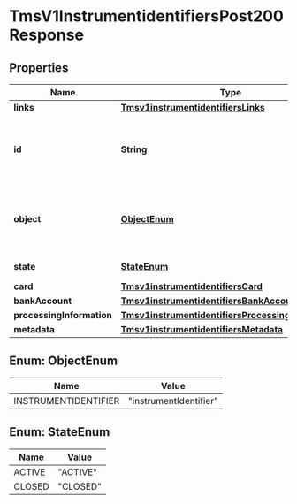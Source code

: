 
# TmsV1InstrumentidentifiersPost200Response

## Properties
Name | Type | Description | Notes
------------ | ------------- | ------------- | -------------
**links** | [**Tmsv1instrumentidentifiersLinks**](Tmsv1instrumentidentifiersLinks.md) |  |  [optional]
**id** | **String** | Unique identification number assigned by CyberSource to the submitted request. |  [optional]
**object** | [**ObjectEnum**](#ObjectEnum) | Describes type of token. For example: customer, paymentInstrument or instrumentIdentifier. |  [optional]
**state** | [**StateEnum**](#StateEnum) | Current state of the token. |  [optional]
**card** | [**Tmsv1instrumentidentifiersCard**](Tmsv1instrumentidentifiersCard.md) |  |  [optional]
**bankAccount** | [**Tmsv1instrumentidentifiersBankAccount**](Tmsv1instrumentidentifiersBankAccount.md) |  |  [optional]
**processingInformation** | [**Tmsv1instrumentidentifiersProcessingInformation**](Tmsv1instrumentidentifiersProcessingInformation.md) |  |  [optional]
**metadata** | [**Tmsv1instrumentidentifiersMetadata**](Tmsv1instrumentidentifiersMetadata.md) |  |  [optional]


<a name="ObjectEnum"></a>
## Enum: ObjectEnum
Name | Value
---- | -----
INSTRUMENTIDENTIFIER | &quot;instrumentIdentifier&quot;


<a name="StateEnum"></a>
## Enum: StateEnum
Name | Value
---- | -----
ACTIVE | &quot;ACTIVE&quot;
CLOSED | &quot;CLOSED&quot;



